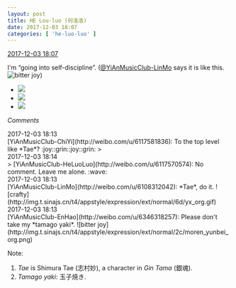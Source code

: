 ```yaml
---
layout: post
title: HE Lou-luo (何洛洛)
date: 2017-12-03 18:07
categories: [ 'he-luo-luo' ]
---
```


<div class="weibo-info">
  <a href="https://weibo.com/6117570574/FxXrH2YZ0">2017-12-03 18:07</a>
</div>

I'm “going into self-discipline”. ([@YiAnMusicClub-LinMo](http://weibo.com/u/6108312042) says it is like this. ![bitter joy](http://img.t.sinajs.cn/t4/appstyle/expression/ext/normal/2c/moren_yunbei_org.png))

<!-- more -->

<ul class="weibo-pic-list-1">
  <li class="weibo-pic">
    <a href="https://wx3.sinaimg.cn/mw690/006G0Hz8gy1fm3qnsqxqbj31491hoqv5.jpg"><img src="//wx3.sinaimg.cn/thumb150/006G0Hz8gy1fm3qnsqxqbj31491hoqv5.jpg" /></a>
  </li>
  <li class="weibo-pic">
    <a href="https://wx1.sinaimg.cn/mw690/006G0Hz8gy1fm3qno47unj31491hoe81.jpg"><img src="//wx1.sinaimg.cn/thumb150/006G0Hz8gy1fm3qno47unj31491hoe81.jpg" /></a>
  </li>
  <li class="weibo-pic">
    <a href="https://wx4.sinaimg.cn/mw690/006G0Hz8gy1fm3qnwp4s3j31491hohdt.jpg"><img src="//wx4.sinaimg.cn/thumb150/006G0Hz8gy1fm3qnwp4s3j31491hohdt.jpg" /></a>
  </li>
</ul>

*Comments*

<div class="weibo-info">2017-12-03 18:13</div>
[YiAnMusicClub-ChiYi](http://weibo.com/u/6117581836): To the top level like *Tae*? :joy::grin::joy::grin:
> <div class="weibo-info">2017-12-03 18:14</div>
> [YiAnMusicClub-HeLuoLuo](http://weibo.com/u/6117570574): No comment. Leave me alone. :wave:

<div class="weibo-info">2017-12-03 18:13</div>
[YiAnMusicClub-LinMo](http://weibo.com/u/6108312042): *Tae*, do it. ![crafty](http://img.t.sinajs.cn/t4/appstyle/expression/ext/normal/6d/yx_org.gif)

<div class="weibo-info">2017-12-03 18:13</div>
[YiAnMusicClub-EnHao](http://weibo.com/u/6346318257): Please don't take my *tamago yaki*. ![bitter joy](http://img.t.sinajs.cn/t4/appstyle/expression/ext/normal/2c/moren_yunbei_org.png)

Note:
1. *Tae* is Shimura Tae (志村妙), a character in *Gin Tama* (銀魂).
1. *Tamago yaki*: 玉子焼き.
